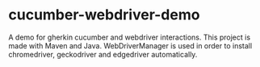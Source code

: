 # cucumber-webdriver-demo
A demo for gherkin cucumber and webdriver interactions.
This project is made with Maven and Java.
WebDriverManager is used in order to install chromedriver, geckodriver and edgedriver automatically.

